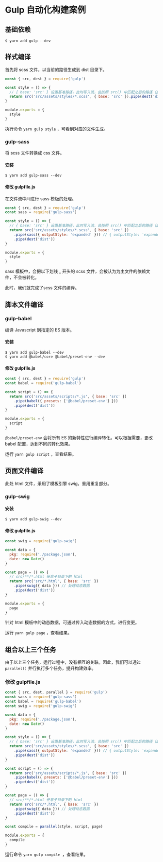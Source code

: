 # Gulp 自动化构建案例

## 基础依赖

```shell
$ yarn add gulp --dev
```

## 样式编译

首先将 scss 文件，以当前的路径生成到 dist 目录下。

```js
const { src, dest } = require('gulp')

const style = () => {
  // { base: 'src' } 设置基准路径，此时写入流，会按照 src() 中匹配之后的路径（此处路径为 /assets/styles/），生成文件
  return src('src/assets/styles/*.scss', { base: 'src' }).pipe(dest('dist'))
}

module.exports = {
  style
}
```

执行命令 `yarn gulp style` ，可看到对应的文件生成。

### gulp-sass

将 scss 文件转换成 css 文件。

#### 安装

```shell
$ yarn add gulp-sass --dev
```

#### 修改 gulpfile.js

在文件流中间进行 sass 模板的处理。

```js
const { src, dest } = require('gulp')
const sass = require('gulp-sass')

const style = () => {
  // { base: 'src' } 设置基准路径，此时写入流，会按照 src() 中匹配之后的路径（此处路径为 /assets/styles/），生成文件
  return src('src/assets/styles/*.scss', { base: 'src' })
    .pipe(sass({ outputStyle: 'expanded' })) // { outputStyle: 'expanded' } css 文件中，将中括号完全展开
    .pipe(dest('dist'))
}

module.exports = {
  style
}
```

sass 模板中，会把以下划线 _ 开头的 scss 文件，会被认为为主文件的依赖文件，不会被转化。

此时，我们就完成了scss 文件的编译。

## 脚本文件编译

### gulp-babel

编译 Javascript 到指定的 ES 版本。

#### 安装

```shell
$ yarn add gulp-babel --dev
$ yarn add @babel/core @babel/preset-env --dev
```

#### 修改 gulpfile.js

```js
const { src, dest } = require('gulp')
const babel = require('gulp-babel')

const script = () => {
  return src('src/assets/scripts/*.js', { base: 'src' })
    .pipe(babel({ presets: ['@babel/preset-env'] }))
    .pipe(dest('dist'))
}

module.exports = {
  script
}
```

`@babel/preset-env` 会将所有 ES 的新特性进行编译转化。可以根据需要，更改 babel 配置，达到不同的转化效果。

运行 `yarn gulp script` ，查看结果。

## 页面文件编译

此处 html 文件，采用了模板引擎 swig，重用重复部分。

### gulp-swig

#### 安装

```shell
$ yarn add gulp-swig --dev
```

#### 修改 gulpfile.js

```js
const swig = require('gulp-swig')

const data = {
  pkg: require('./package.json'),
  date: new Date()
}

const page = () => {
  // src/**/*.html 任意子目录下的 html
  return src('src/*.html', { base: 'src' })
    .pipe(swig({ data })) // 处理动态数据
    .pipe(dest('dist'))
}

module.exports = {
  page
}
```

针对 html 模板中的动态数据，可通过传入动态数据的方式，进行变更。

运行 `yarn gulp page` ，查看结果。

## 组合以上三个任务

由于以上三个任务，运行过程中，没有相互的关联。因此，我们可以通过 `parallel()` 并行执行多个任务，提升构建效率。

### 修改 gulpfile.js

```js
const { src, dest, parallel } = require('gulp')
const sass = require('gulp-sass')
const babel = require('gulp-babel')
const swig = require('gulp-swig')

const data = {
  pkg: require('./package.json'),
  date: new Date()
}

const style = () => {
  // { base: 'src' } 设置基准路径，此时写入流，会按照 src() 中匹配之后的路径（此处路径为 /assets/styles/），生成文件
  return src('src/assets/styles/*.scss', { base: 'src' })
    .pipe(sass({ outputStyle: 'expanded' })) // { outputStyle: 'expanded' } css 文件中，将中括号完全展开
    .pipe(dest('dist'))
}

const script = () => {
  return src('src/assets/scripts/*.js', { base: 'src' })
    .pipe(babel({ presets: ['@babel/preset-env'] }))
    .pipe(dest('dist'))
}

const page = () => {
  // src/**/*.html 任意子目录下的 html
  return src('src/*.html', { base: 'src' })
    .pipe(swig({ data })) // 处理动态数据
    .pipe(dest('dist'))
}

const compile = parallel(style, script, page)

module.exports = {
  compile
}
```

运行命令 `yarn gulp compile `，查看结果。


